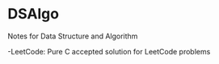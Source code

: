 # DSAlgo
Notes for Data Structure and Algorithm

-LeetCode: Pure C accepted solution for LeetCode problems

